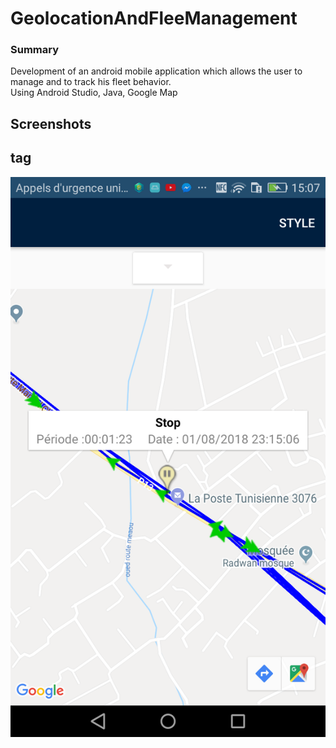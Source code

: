 # GeolocationAndFleeManagement
### Summary
Development of an android mobile application which allows the user
to manage and to track his fleet behavior. <br />
Using Android Studio, Java, Google Map <br />

## Screenshots <h2> tag
![Image](https://raw.githubusercontent.com/XmissterioX/GeolocationAndFleeManagement/master/ScreenShots/40399077_420382901699064_580512598680666112_n.png)

